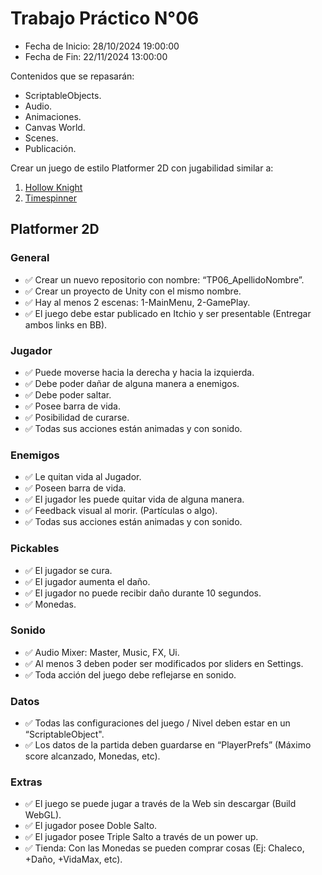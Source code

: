 # Trabajo Práctico N°06

- Fecha de Inicio: 28/10/2024 19:00:00
- Fecha de Fin: 22/11/2024 13:00:00

Contenidos que se repasarán:

- ScriptableObjects.
- Audio.
- Animaciones.
- Canvas World.
- Scenes.
- Publicación.

Crear un juego de estilo Platformer 2D con jugabilidad similar a:

1. [Hollow Knight](https://www.youtube.com/watch?v=G1atkq4C1KU)
2. [Timespinner](https://youtu.be/sJX72amMDqM?t=3577)

## Platformer 2D

### General

- ✅ Crear un nuevo repositorio con nombre: “TP06_ApellidoNombre”.
- ✅ Crear un proyecto de Unity con el mismo nombre.
- ✅ Hay al menos 2 escenas: 1-MainMenu, 2-GamePlay.
- ✅ El juego debe estar publicado en Itchio y ser presentable (Entregar ambos links en BB).

### Jugador

- ✅ Puede moverse hacia la derecha y hacia la izquierda.
- ✅ Debe poder dañar de alguna manera a enemigos.
- ✅ Debe poder saltar.
- ✅ Posee barra de vida.
- ✅ Posibilidad de curarse.
- ✅ Todas sus acciones están animadas y con sonido.

### Enemigos

- ✅ Le quitan vida al Jugador.
- ✅ Poseen barra de vida.
- ✅ El jugador les puede quitar vida de alguna manera.
- ✅ Feedback visual al morir. (Partículas o algo).
- ✅ Todas sus acciones están animadas y con sonido.

### Pickables

- ✅ El jugador se cura.
- ✅ El jugador aumenta el daño.
- ✅ El jugador no puede recibir daño durante 10 segundos.
- ✅ Monedas.

### Sonido

- ✅ Audio Mixer: Master, Music, FX, Ui.
- ✅ Al menos 3 deben poder ser modificados por sliders en Settings.
- ✅ Toda acción del juego debe reflejarse en sonido.

### Datos

- ✅ Todas las configuraciones del juego / Nivel deben estar en un “ScriptableObject".
- ✅ Los datos de la partida deben guardarse en “PlayerPrefs” (Máximo score alcanzado, Monedas,
etc).

### Extras

- ✅ El juego se puede jugar a través de la Web sin descargar (Build WebGL).
- ✅ El jugador posee Doble Salto.
- ✅ El jugador posee Triple Salto a través de un power up.
- ✅ Tienda: Con las Monedas se pueden comprar cosas (Ej: Chaleco, +Daño, +VidaMax, etc).
